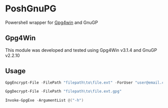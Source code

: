 # PoshGnuPG

Powershell wrapper for [Gpg4win](https://www.gpg4win.org/) and GnuGP

## Gpg4Win

This module was developed and tested using Gpg4Win v3.1.4 and GnuGP v2.2.10

## Usage

```powershell
GpgEncrypt-File -FilePath "filepath\to\file.ext" -ForUser "user@email.com"
```

```powershell
GpgDecrypt-File -FilePath "filepath\to\file.ext.gpg"
```

```powershell
Invoke-GpgExe -ArgumentList @("-h")
```
